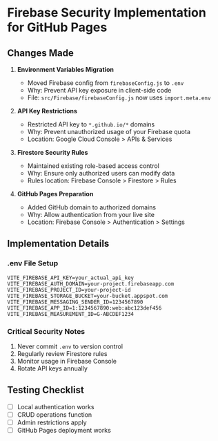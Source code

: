 # Firebase Security Implementation for GitHub Pages

## Changes Made

1. **Environment Variables Migration**
   - Moved Firebase config from `firebaseConfig.js` to `.env`
   - Why: Prevent API key exposure in client-side code
   - File: `src/Firebase/firebaseConfig.js` now uses `import.meta.env`

2. **API Key Restrictions**
   - Restricted API key to `*.github.io/*` domains
   - Why: Prevent unauthorized usage of your Firebase quota
   - Location: Google Cloud Console > APIs & Services

3. **Firestore Security Rules**
   - Maintained existing role-based access control
   - Why: Ensure only authorized users can modify data
   - Rules location: Firebase Console > Firestore > Rules

4. **GitHub Pages Preparation**
   - Added GitHub domain to authorized domains
   - Why: Allow authentication from your live site
   - Location: Firebase Console > Authentication > Settings

## Implementation Details

### .env File Setup
```env
VITE_FIREBASE_API_KEY=your_actual_api_key
VITE_FIREBASE_AUTH_DOMAIN=your-project.firebaseapp.com
VITE_FIREBASE_PROJECT_ID=your-project-id
VITE_FIREBASE_STORAGE_BUCKET=your-bucket.appspot.com
VITE_FIREBASE_MESSAGING_SENDER_ID=1234567890
VITE_FIREBASE_APP_ID=1:1234567890:web:abc123def456
VITE_FIREBASE_MEASUREMENT_ID=G-ABCDEF1234
```

### Critical Security Notes
1. Never commit `.env` to version control
2. Regularly review Firestore rules
3. Monitor usage in Firebase Console
4. Rotate API keys annually

## Testing Checklist
- [ ] Local authentication works
- [ ] CRUD operations function
- [ ] Admin restrictions apply
- [ ] GitHub Pages deployment works
